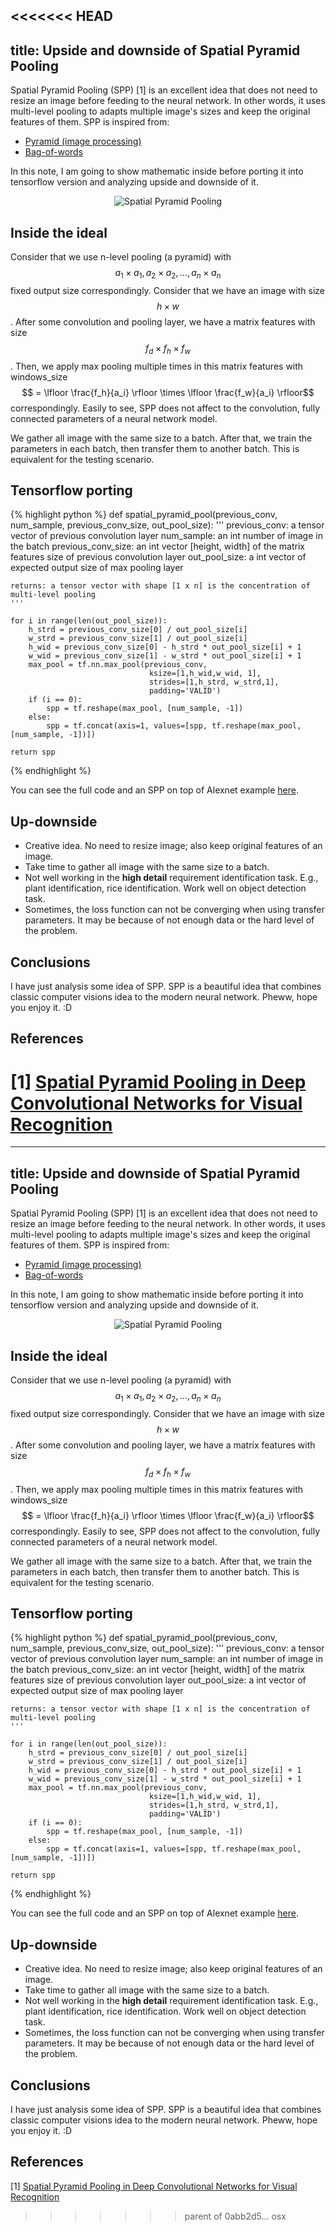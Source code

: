 <<<<<<< HEAD
---
title: Upside and downside of Spatial Pyramid Pooling
---

Spatial Pyramid Pooling (SPP) [1] is an excellent idea that does not need to resize an image before feeding to the neural network.
In other words, it uses multi-level pooling to adapts multiple image's sizes and keep the original features of them.
SPP is inspired from:

* [Pyramid (image processing)](https://en.wikipedia.org/wiki/Pyramid_(image_processing))
* [Bag-of-words](https://en.wikipedia.org/wiki/Bag-of-words_model_in_computer_vision)

In this note, I am going to show mathematic inside before porting it into tensorflow version and analyzing upside and downside of it.

<p align="center">
  <img src="https://raw.githubusercontent.com/peace195/peace195.github.io/master/images/SppNet.png" alt="Spatial Pyramid Pooling"/>
</p>

## Inside the ideal
Consider that we use n-level pooling (a pyramid) with $$a_1 \times a_1, a_2 \times a_2, ...,  a_n \times a_n$$ fixed output size correspondingly.
Consider that we have an image with size $$h  \times w$$.
After some convolution and pooling layer, we have a matrix features with size $$f_d  \times f_h \times f_w$$.
Then, we apply max pooling multiple times in this matrix features with windows_size $$ = \lfloor \frac{f_h}{a_i} \rfloor \times \lfloor \frac{f_w}{a_i} \rfloor$$ correspondingly. 
Easily to see, SPP does not affect to the convolution, fully connected parameters of a neural network model.

We gather all image with the same size to a batch. After that, we train the parameters in each batch, then transfer them to another batch. This is equivalent for the testing scenario.

## Tensorflow porting
{% highlight python %}
def spatial_pyramid_pool(previous_conv, num_sample, previous_conv_size, out_pool_size):
    '''
    previous_conv: a tensor vector of previous convolution layer
    num_sample: an int number of image in the batch
    previous_conv_size: an int vector [height, width] of the matrix features size of previous convolution layer
    out_pool_size: a int vector of expected output size of max pooling layer
    
    returns: a tensor vector with shape [1 x n] is the concentration of multi-level pooling
    '''

    for i in range(len(out_pool_size)):
        h_strd = previous_conv_size[0] / out_pool_size[i]
        w_strd = previous_conv_size[1] / out_pool_size[i]
        h_wid = previous_conv_size[0] - h_strd * out_pool_size[i] + 1
        w_wid = previous_conv_size[1] - w_strd * out_pool_size[i] + 1
        max_pool = tf.nn.max_pool(previous_conv,
                                   ksize=[1,h_wid,w_wid, 1],
                                   strides=[1,h_strd, w_strd,1],
                                   padding='VALID')
        if (i == 0):
            spp = tf.reshape(max_pool, [num_sample, -1])
        else:
            spp = tf.concat(axis=1, values=[spp, tf.reshape(max_pool, [num_sample, -1])])
    
    return spp
{% endhighlight %}

You can see the full code and an SPP on top of Alexnet example [here](https://github.com/peace195/sppnet).
## Up-downside
* Creative idea. No need to resize image; also keep original features of an image.
* Take time to gather all image with the same size to a batch.
* Not well working in the **high detail** requirement identification task. E.g., plant identification, rice identification.  Work well on object detection task.
* Sometimes, the loss function can not be converging when using transfer parameters. It may be because of not enough data or the hard level of the problem.

## Conclusions
I have just analysis some idea of SPP. SPP is a beautiful idea that combines classic computer visions idea to the modern neural network. Pheww, hope you enjoy it. :D

## References
[1] [Spatial Pyramid Pooling in Deep Convolutional Networks for Visual Recognition](https://arxiv.org/abs/1406.4729)
=======
---
title: Upside and downside of Spatial Pyramid Pooling
---

Spatial Pyramid Pooling (SPP) [1] is an excellent idea that does not need to resize an image before feeding to the neural network.
In other words, it uses multi-level pooling to adapts multiple image's sizes and keep the original features of them.
SPP is inspired from:

* [Pyramid (image processing)](https://en.wikipedia.org/wiki/Pyramid_(image_processing))
* [Bag-of-words](https://en.wikipedia.org/wiki/Bag-of-words_model_in_computer_vision)

In this note, I am going to show mathematic inside before porting it into tensorflow version and analyzing upside and downside of it.

<p align="center">
  <img src="https://raw.githubusercontent.com/peace195/peace195.github.io/master/images/SppNet.png" alt="Spatial Pyramid Pooling"/>
</p>

## Inside the ideal
Consider that we use n-level pooling (a pyramid) with $$a_1 \times a_1, a_2 \times a_2, ...,  a_n \times a_n$$ fixed output size correspondingly.
Consider that we have an image with size $$h  \times w$$.
After some convolution and pooling layer, we have a matrix features with size $$f_d  \times f_h \times f_w$$.
Then, we apply max pooling multiple times in this matrix features with windows_size $$ = \lfloor \frac{f_h}{a_i} \rfloor \times \lfloor \frac{f_w}{a_i} \rfloor$$ correspondingly. 
Easily to see, SPP does not affect to the convolution, fully connected parameters of a neural network model.

We gather all image with the same size to a batch. After that, we train the parameters in each batch, then transfer them to another batch. This is equivalent for the testing scenario.

## Tensorflow porting
{% highlight python %}
def spatial_pyramid_pool(previous_conv, num_sample, previous_conv_size, out_pool_size):
    '''
    previous_conv: a tensor vector of previous convolution layer
    num_sample: an int number of image in the batch
    previous_conv_size: an int vector [height, width] of the matrix features size of previous convolution layer
    out_pool_size: a int vector of expected output size of max pooling layer
    
    returns: a tensor vector with shape [1 x n] is the concentration of multi-level pooling
    '''

    for i in range(len(out_pool_size)):
        h_strd = previous_conv_size[0] / out_pool_size[i]
        w_strd = previous_conv_size[1] / out_pool_size[i]
        h_wid = previous_conv_size[0] - h_strd * out_pool_size[i] + 1
        w_wid = previous_conv_size[1] - w_strd * out_pool_size[i] + 1
        max_pool = tf.nn.max_pool(previous_conv,
                                   ksize=[1,h_wid,w_wid, 1],
                                   strides=[1,h_strd, w_strd,1],
                                   padding='VALID')
        if (i == 0):
            spp = tf.reshape(max_pool, [num_sample, -1])
        else:
            spp = tf.concat(axis=1, values=[spp, tf.reshape(max_pool, [num_sample, -1])])
    
    return spp
{% endhighlight %}

You can see the full code and an SPP on top of Alexnet example [here](https://github.com/peace195/sppnet).
## Up-downside
* Creative idea. No need to resize image; also keep original features of an image.
* Take time to gather all image with the same size to a batch.
* Not well working in the **high detail** requirement identification task. E.g., plant identification, rice identification.  Work well on object detection task.
* Sometimes, the loss function can not be converging when using transfer parameters. It may be because of not enough data or the hard level of the problem.

## Conclusions
I have just analysis some idea of SPP. SPP is a beautiful idea that combines classic computer visions idea to the modern neural network. Pheww, hope you enjoy it. :D

## References
[1] [Spatial Pyramid Pooling in Deep Convolutional Networks for Visual Recognition](https://arxiv.org/abs/1406.4729)
>>>>>>> parent of 0abb2d5... osx
